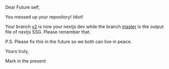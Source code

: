 Dear Future self,

You messed up your repository! Idiot!

Your branch [v2](https://github.com/markanthonyuy/markanthonyuy.github.io/tree/v2) is now your nextjs dev while the branch [master](https://github.com/markanthonyuy/markanthonyuy.github.io/tree/master) is the output file of nextjs SSG. Please remember that.

P.S. Please fix this in the future so we both can live in peace.

Yours truly,

Mark in the present
